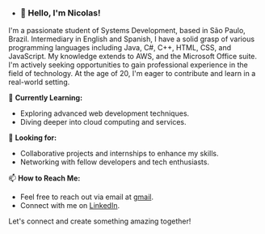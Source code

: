 - ### 👋 Hello, I'm Nicolas!

I'm a passionate student of Systems Development, based in São Paulo, Brazil. Intermediary in English and Spanish,
I have a solid grasp of various programming languages including Java, C#, C++, HTML, CSS, and JavaScript. My knowledge extends to AWS,
and the Microsoft Office suite. I'm actively seeking opportunities to gain professional experience in the field of technology.
At the age of 20, I'm eager to contribute and learn in a real-world setting.

🌱 **Currently Learning:**
- Exploring advanced web development techniques.
- Diving deeper into cloud computing and services.

💼 **Looking for:**
- Collaborative projects and internships to enhance my skills.
- Networking with fellow developers and tech enthusiasts.

📫 **How to Reach Me:**
- Feel free to reach out via email at [gmail](mailto:nicolashenriquesilva00@gmail.com).
- Connect with me on [LinkedIn](https://www.linkedin.com/in/nicolas-henrique-silva/).

Let's connect and create something amazing together!
